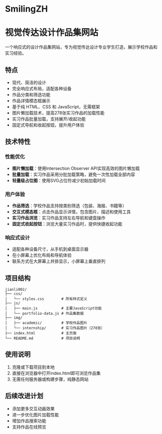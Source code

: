 # SmilingZH

# 视觉传达设计作品集网站

一个响应式的设计作品集网站，专为视觉传达设计专业学生打造，展示学校作品和实习经验。

## 特点

- 现代、简洁的设计
- 完全响应式布局，适配各种设备
- 作品分类和筛选功能
- 作品详情模态框展示
- 基于纯 HTML、CSS 和 JavaScript，无需框架
- 图片懒加载技术，提高278张实习作品的加载性能
- 实习作品批量加载，支持展开/收起功能
- 固定式导航和收起按钮，提升用户体验

## 技术特性

### 性能优化

- **图片懒加载**：使用Intersection Observer API实现高效的图片懒加载
- **批量加载**：实习作品采用分批加载策略，避免一次性加载全部内容
- **轻量级占位图**：使用SVG占位符减少初始加载时间

### 用户体验

- **作品筛选**：学校作品支持按类别筛选（包装、海报、书籍等）
- **交互式模态框**：点击作品显示详情，包含图片、描述和使用工具
- **实习作品浏览**：实习作品支持左右导航和键盘操作
- **固定式收起按钮**：浏览大量实习作品时，提供快捷收起功能

### 响应式设计

- 适配各种设备尺寸，从手机到桌面显示器
- 在小屏幕上优化布局和导航体验
- 联系方式在大屏幕上并排显示，小屏幕上垂直排列

## 项目结构

```
jianli002/
├── css/
│   └── styles.css        # 所有样式定义
├── js/
│   ├── main.js           # 主要JavaScript功能
│   └── portfolio-data.js # 作品集数据
├── img/
│   ├── academic/         # 学校作品图片
│   └── internship/       # 实习作品图片（278张）
├── index.html            # 主页面
└── README.md             # 项目说明
```

## 使用说明

1. 克隆或下载项目到本地
2. 直接在浏览器中打开index.html即可浏览作品集
3. 无需任何服务器或构建步骤，纯静态网站

## 后续改进计划

- 添加更多交互动画效果
- 进一步优化图片加载性能
- 增加作品搜索功能
- 支持作品在线预览
